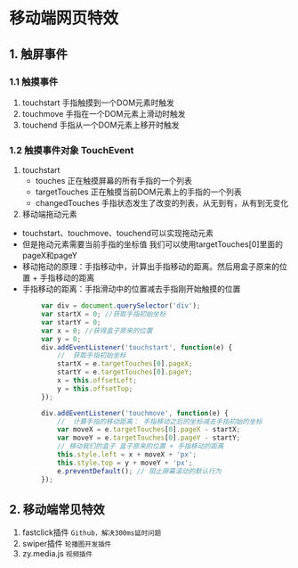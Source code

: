 # 移动端网页特效

## 1. 触屏事件

### 1.1 触摸事件
1. touchstart  手指触摸到一个DOM元素时触发
2. touchmove  手指在一个DOM元素上滑动时触发
3. touchend  手指从一个DOM元素上移开时触发

### 1.2 触摸事件对象 TouchEvent
1. touchstart
    * touches  正在触摸屏幕的所有手指的一个列表
    * targetTouches  正在触摸当前DOM元素上的手指的一个列表
    * changedTouches  手指状态发生了改变的列表，从无到有，从有到无变化
2. 移动端拖动元素
* touchstart、touchmove、touchend可以实现拖动元素
* 但是拖动元素需要当前手指的坐标值  我们可以使用targetTouches[0]里面的pageX和pageY
* 移动拖动的原理：手指移动中，计算出手指移动的距离。然后用盒子原来的位置 + 手指移动的距离
* 手指移动的距离：手指滑动中的位置减去手指刚开始触摸的位置
```js
        var div = document.querySelector('div');
        var startX = 0; //获取手指初始坐标
        var startY = 0;
        var x = 0; //获得盒子原来的位置
        var y = 0;
        div.addEventListener('touchstart', function(e) {
            //  获取手指初始坐标
            startX = e.targetTouches[0].pageX;
            startY = e.targetTouches[0].pageY;
            x = this.offsetLeft;
            y = this.offsetTop;
        });

        div.addEventListener('touchmove', function(e) {
            //  计算手指的移动距离： 手指移动之后的坐标减去手指初始的坐标
            var moveX = e.targetTouches[0].pageX - startX;
            var moveY = e.targetTouches[0].pageY - startY;
            // 移动我们的盒子 盒子原来的位置 + 手指移动的距离
            this.style.left = x + moveX + 'px';
            this.style.top = y + moveY + 'px';
            e.preventDefault(); // 阻止屏幕滚动的默认行为
        });
```

## 2. 移动端常见特效


1. fastclick插件 ``Github，解决300ms延时问题``
2. swiper插件  ``轮播图开发插件``
3. zy.media.js ``视频插件``
